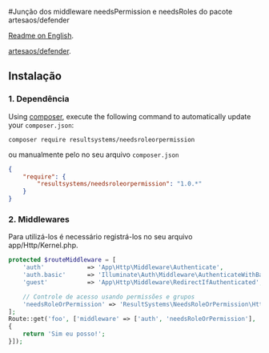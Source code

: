 #Junção dos middleware needsPermission e needsRoles do pacote artesaos/defender

[Readme on English](https://github.com/resultsystems/needsroleorpermission/blob/master/README.md).

[artesaos/defender](https://github.com/artesaos/defender).

## Instalação

### 1. Dependência

Using <a href="https://getcomposer.org/" target="_blank">composer</a>, execute the following command to automatically update your `composer.json`:

```shell
composer require resultsystems/needsroleorpermission
```

ou manualmente pelo no seu arquivo `composer.json`

```json
{
	"require": {
		"resultsystems/needsroleorpermission": "1.0.*"
	}
}
```

### 2. Middlewares
Para utilizá-los é necessário registrá-los no seu arquivo app/Http/Kernel.php.

```php
protected $routeMiddleware = [
    'auth'            => 'App\Http\Middleware\Authenticate',
    'auth.basic'      => 'Illuminate\Auth\Middleware\AuthenticateWithBasicAuth',
    'guest'           => 'App\Http\Middleware\RedirectIfAuthenticated',

    // Controle de acesso usando permissões e grupos
    'needsRoleOrPermission' => 'ResultSystems\NeedsRoleOrPermission\Http\Middleware\NeedsRoleOrPermission',
];
Route::get('foo', ['middleware' => ['auth', 'needsRoleOrPermission'], 'can' => ['user.index', 'user.create'], 'is' => 'admin', function()
{
    return 'Sim eu posso!';
}]);
```
